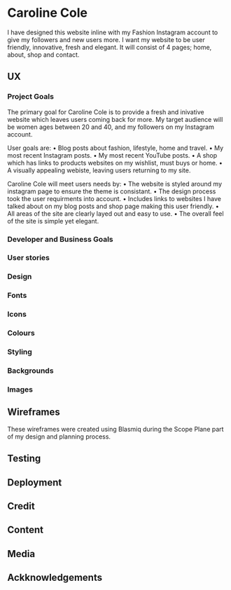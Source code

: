 # Caroline Cole

I have designed this website inline with my Fashion Instagram account to give my followers and new users more. I want my website to be user friendly, innovative, fresh and elegant.
It will consist of 4 pages; home, about, shop and contact. 

## UX

### Project Goals

The primary goal for Caroline Cole is to provide a fresh and inivative website which leaves users coming back for more.
My target audience will be women ages between 20 and 40, and my followers on my Instagram account.  

User goals are:
• Blog posts about fashion, lifestyle, home and travel.
• My most recent Instagram posts.
• My most recent YouTube posts.
• A shop which has links to products websites on my wishlist, must buys or home.
• A visually appealing webiste, leaving users returning to my site.

Caroline Cole will meet users needs by:
• The website is styled around my instagram page to ensure the theme is consistant.
• The design process took the user requirments into account. 
• Includes links to websites I have talked about on my blog posts and shop page making this user friendly.
• All areas of the site are clearly layed out and easy to use.
• The overall feel of the site is simple yet elegant. 


### Developer and Business Goals 



### User stories



### Design



### Fonts




### Icons




### Colours




### Styling




### Backgrounds




### Images





## Wireframes
These wireframes were created using Blasmiq during the Scope Plane part of my design and planning process.




## Testing




## Deployment




## Credit




## Content




## Media




## Ackknowledgements